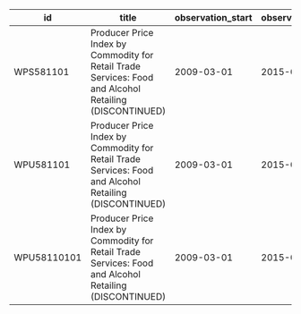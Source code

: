 | id          | title                                                                                                  | observation_start   | observation_end   |
|-------------|--------------------------------------------------------------------------------------------------------|---------------------|-------------------|
| WPS581101   | Producer Price Index by Commodity for Retail Trade Services: Food and Alcohol Retailing (DISCONTINUED) | 2009-03-01          | 2015-09-01        |
| WPU581101   | Producer Price Index by Commodity for Retail Trade Services: Food and Alcohol Retailing (DISCONTINUED) | 2009-03-01          | 2015-09-01        |
| WPU58110101 | Producer Price Index by Commodity for Retail Trade Services: Food and Alcohol Retailing (DISCONTINUED) | 2009-03-01          | 2015-09-01        |